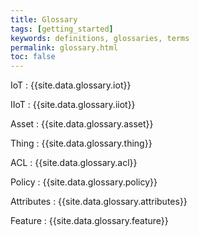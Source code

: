 ```yaml
---
title: Glossary
tags: [getting_started]
keywords: definitions, glossaries, terms
permalink: glossary.html
toc: false
---
```


IoT
: {{site.data.glossary.iot}}

IIoT
: {{site.data.glossary.iiot}}

Asset
: {{site.data.glossary.asset}}

Thing
: {{site.data.glossary.thing}}

ACL
: {{site.data.glossary.acl}}

Policy
: {{site.data.glossary.policy}}

Attributes
: {{site.data.glossary.attributes}}

Feature
: {{site.data.glossary.feature}}

